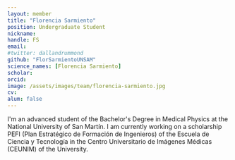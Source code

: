 ```yaml
---
layout: member
title: "Florencia Sarmiento"
position: Undergraduate Student
nickname: 
handle: FS
email: 
#twitter: dallandrummond
github: "FlorSarmientoUNSAM"
science_names: [Florencia Sarmiento]
scholar: 
orcid: 
image: /assets/images/team/florencia-sarmiento.jpg
cv: 
alum: false
---
```

I'm an advanced student of the Bachelor's Degree in Medical Physics at the National University of San Martín. I am currently working on a scholarship PEFI (Plan Estratégico de Formación de Ingenieros) of the Escuela de Ciencia y Tecnología in the Centro Universitario de Imágenes Médicas (CEUNIM) of the University.

